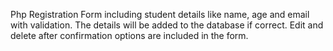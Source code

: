Php Registration Form including student details like name, age and email with validation.
The details will be added to the database if correct.
Edit and delete after confirmation options are included in the form.
